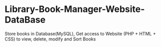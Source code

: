 # Library-Book-Manager-Website-DataBase
Store books in Database(MySQL), Get access to Website (PHP + HTML + CSS) to view, delete, modify and Sort Books
